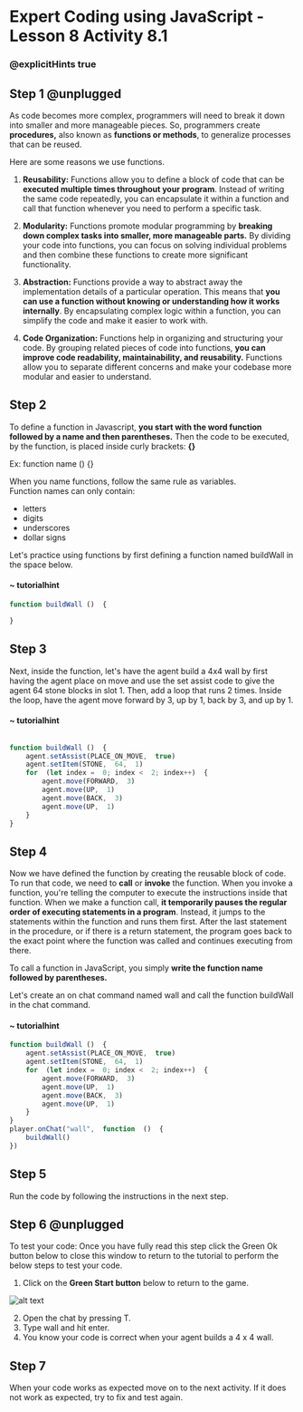 # Expert Coding using JavaScript - Lesson 8 Activity 8.1
### @explicitHints true

## Step 1 @unplugged

As code becomes more complex, programmers will need to break it down into smaller and more manageable pieces. So, programmers create **procedures,** also known as **functions or methods**, to generalize processes that can be reused. 

Here are some reasons we use functions. 

1.  **Reusability:** Functions allow you to define a block of code that can be **executed multiple times throughout your program**. Instead of writing the same code repeatedly, you can encapsulate it within a function and call that function whenever you need to perform a specific task.
    
2.  **Modularity:** Functions promote modular programming by **breaking down complex tasks into smaller, more manageable parts.** By dividing your code into functions, you can focus on solving individual problems and then combine these functions to create more significant functionality.
    
3.  **Abstraction:** Functions provide a way to abstract away the implementation details of a particular operation. This means that **you can use a function without knowing or understanding how it works internally**. By encapsulating complex logic within a function, you can simplify the code and make it easier to work with.
    
4.  **Code Organization:** Functions help in organizing and structuring your code. By grouping related pieces of code into functions, **you can improve code readability, maintainability, and reusability.** Functions allow you to separate different concerns and make your codebase more modular and easier to understand.
 

## Step 2 

To define a function in Javascript, **you start with the word function followed by a name and then parentheses.**  Then the code to be executed, by the function, is placed inside curly brackets: **{}**

Ex: function name () {}

When you name functions, follow the same rule as variables.  
Function names can only contain:

 - letters
 - digits
 - underscores
 - dollar signs

Let's practice using functions by first defining a function named buildWall in the space below. 

#### ~ tutorialhint

```javascript
function buildWall ()  {

}

```


## Step 3

Next, inside the function, let's have the agent build a 4x4 wall by first having the agent place on move and use the set assist code to give the agent 64 stone blocks in slot 1.  Then, add a loop that runs 2 times. Inside the loop, have the agent move forward by 3, up by 1, back by 3, and up by 1. 

#### ~ tutorialhint

```javascript

function buildWall ()  {
	agent.setAssist(PLACE_ON_MOVE,  true)
	agent.setItem(STONE,  64,  1)
	for  (let index =  0; index <  2; index++)  {
		agent.move(FORWARD,  3)
		agent.move(UP,  1)
		agent.move(BACK,  3)
		agent.move(UP,  1)
	}
}

```

## Step 4

Now we have defined the function by creating the reusable block of code.  To run that code, we need to **call** or **invoke** the function.  When you invoke a function, you're telling the computer to execute the instructions inside that function. When we make a function call, **it temporarily pauses the regular order of executing statements in a program**. Instead, it jumps to the statements within the function and runs them first. After the last statement in the procedure, or if there is a return statement, the program goes back to the exact point where the function was called and continues executing from there.

To call a function in JavaScript, you simply **write the function name followed by parentheses.** 

Let's create an on chat command named wall and call the function buildWall in the chat command. 

#### ~ tutorialhint

```javascript
function buildWall ()  {
	agent.setAssist(PLACE_ON_MOVE,  true)
	agent.setItem(STONE,  64,  1)
	for  (let index =  0; index <  2; index++)  {
		agent.move(FORWARD,  3)
		agent.move(UP,  1)
		agent.move(BACK,  3)
		agent.move(UP,  1)
	}
}
player.onChat("wall",  function  ()  {
	buildWall()
})

```

## Step 5

Run the code by following the instructions in the next step.


## Step 6 @unplugged
To test your code:
Once you have fully read this step click the Green Ok button below to close this window to return to the tutorial to perform the below steps to test your code.

1. Click on the **Green Start button** below to return to the game.

  

![alt text](https://expertjs.codingcredentials.com/Lesson1/1.1/1.JPG?raw=true  "Start")

2. Open the chat by pressing T. 
3. Type wall and hit enter. 
4. You know your code is correct when your agent builds a 4 x 4 wall. 

## Step 7

When your code works as expected move on to the next activity.
If it does not work as expected, try to fix and test again.
